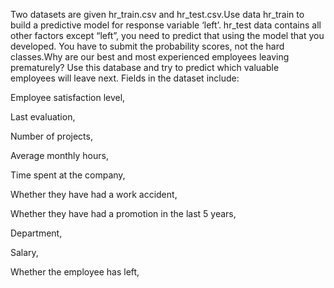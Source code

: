  Two datasets are given hr_train.csv and hr_test.csv.Use data hr_train to build a predictive model for response variable ‘left’. hr_test data contains all other factors except “left”, you need to predict that using the model that you developed. You have to submit the probability scores, not the hard classes.Why are our best and most experienced employees leaving prematurely? Use this database and try to predict which valuable employees will leave next. Fields in the dataset include:

Employee satisfaction level,

Last evaluation,

Number of projects,

Average monthly hours,

Time spent at the company,

Whether they have had a work accident,

Whether they have had a promotion in the last 5 years,

Department,

Salary,

Whether the employee has left,

